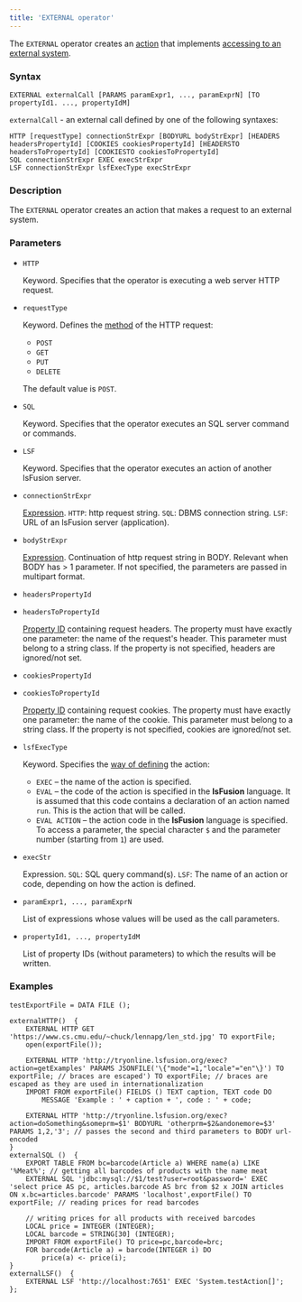 ```yaml
---
title: 'EXTERNAL operator'
---
```


The `EXTERNAL` operator creates an [action](Actions.md) that implements [accessing to an external system](Access_to_an_external_system_EXTERNAL_.md). 

### Syntax

    EXTERNAL externalCall [PARAMS paramExpr1, ..., paramExprN] [TO propertyId1. ..., propertyIdM]

`externalCall` - an external call defined by one of the following syntaxes:

    HTTP [requestType] connectionStrExpr [BODYURL bodyStrExpr] [HEADERS headersPropertyId] [COOKIES cookiesPropertyId] [HEADERSTO headersToPropertyId] [COOKIESTO cookiesToPropertyId]
    SQL connectionStrExpr EXEC execStrExpr
    LSF connectionStrExpr lsfExecType execStrExpr

### Description

The `EXTERNAL` operator creates an action that makes a request to an external system.

### Parameters

- `HTTP`

    Keyword. Specifies that the operator is executing a web server HTTP request.

- `requestType`

    Keyword. Defines the [method](https://en.wikipedia.org/wiki/Hypertext_Transfer_Protocol#Request_methods) of the HTTP request:

    - `POST`
    - `GET`
    - `PUT`
    - `DELETE`

  The default value is `POST`.

- `SQL`

    Keyword. Specifies that the operator executes an SQL server command or commands.

- `LSF`

    Keyword. Specifies that the operator executes an action of another lsFusion server.

- `connectionStrExpr`  

    [Expression](Expression.md). `HTTP`: http request string. `SQL`: DBMS connection string. `LSF`: URL of an lsFusion server (application).

- `bodyStrExpr`

    [Expression](Expression.md). Continuation of http request string in BODY. Relevant when BODY has > 1 parameter. If not specified, the parameters are passed in multipart format.

- `headersPropertyId`
- `headersToPropertyId`

    [Property ID](IDs.md#propertyid-broken) containing request headers. The property must have exactly one parameter: the name of the request's header. This parameter must belong to a string class. If the property is not specified, headers are ignored/not set.

- `cookiesPropertyId`
- `cookiesToPropertyId`

    [Property ID](IDs.md#propertyid-broken) containing request cookies. The property must have exactly one parameter: the name of the cookie. This parameter must belong to a string class. If the property is not specified, cookies are ignored/not set.

- `lsfExecType`

    Keyword. Specifies the [way of defining](Access_from_an_external_system.md#actiontype) the action:

    - `EXEC` – the name of the action is specified.
    - `EVAL` – the code of the action is specified in the **lsFusion** language. It is assumed that this code contains a declaration of an action named `run`. This is the action that will be called.
    - `EVAL ACTION` – the action code in the **lsFusion** language is specified. To access a parameter, the special character `$` and the parameter number (starting from `1`) are used.

- `execStr`  

    Expression. `SQL`: SQL query command(s). `LSF`: The name of an action or code, depending on how the action is defined.

- `paramExpr1, ..., paramExprN`

    List of expressions whose values will be used as the call parameters.

- `propertyId1, ..., propertyIdM`

    List of property IDs (without parameters) to which the results will be written.

### Examples

```lsf
testExportFile = DATA FILE ();

externalHTTP()  {
    EXTERNAL HTTP GET 'https://www.cs.cmu.edu/~chuck/lennapg/len_std.jpg' TO exportFile;
    open(exportFile());

    EXTERNAL HTTP 'http://tryonline.lsfusion.org/exec?action=getExamples' PARAMS JSONFILE('\{"mode"=1,"locale"="en"\}') TO exportFile; // braces are escaped') TO exportFile; // braces are escaped as they are used in internationalization
    IMPORT FROM exportFile() FIELDS () TEXT caption, TEXT code DO
        MESSAGE 'Example : ' + caption + ', code : ' + code;

    EXTERNAL HTTP 'http://tryonline.lsfusion.org/exec?action=doSomething&someprm=$1' BODYURL 'otherprm=$2&andonemore=$3' PARAMS 1,2,'3'; // passes the second and third parameters to BODY url-encoded
}
externalSQL ()  {
    EXPORT TABLE FROM bc=barcode(Article a) WHERE name(a) LIKE '%Meat%'; // getting all barcodes of products with the name meat
    EXTERNAL SQL 'jdbc:mysql://$1/test?user=root&password=' EXEC 'select price AS pc, articles.barcode AS brc from $2 x JOIN articles ON x.bc=articles.barcode' PARAMS 'localhost',exportFile() TO exportFile; // reading prices for read barcodes

    // writing prices for all products with received barcodes
    LOCAL price = INTEGER (INTEGER);
    LOCAL barcode = STRING[30] (INTEGER);
    IMPORT FROM exportFile() TO price=pc,barcode=brc;
    FOR barcode(Article a) = barcode(INTEGER i) DO
        price(a) <- price(i);
}
externalLSF()  {
    EXTERNAL LSF 'http://localhost:7651' EXEC 'System.testAction[]';
};
```
